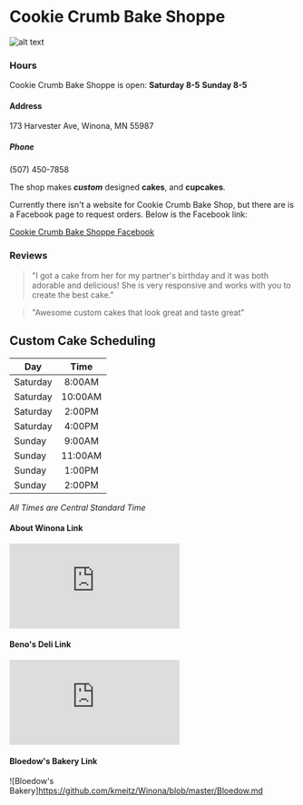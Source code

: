 # Cookie Crumb Bake Shoppe



![alt text](https://static1.squarespace.com/static/5565ca15e4b0f94763ada6fa/557f83ade4b09fc4720b877c/56994b5aab2810a75aa7c069/1452886896435/_MG_7067.jpg)

### Hours
Cookie Crumb Bake Shoppe is open:
**Saturday 8-5**
**Sunday 8-5**

#### Address
173 Harvester Ave, Winona, MN 55987 

##### Phone
(507) 450-7858

The shop makes ***custom*** designed **cakes**, and **cupcakes**. 

Currently there isn't a website for Cookie Crumb Bake Shop, but there are is a Facebook page to request orders. Below is the Facebook link:

[Cookie Crumb Bake Shoppe Facebook](https://www.facebook.com/cookiecrumbbakeshoppe)



### Reviews

> "I got a cake from her for my partner's birthday and it was both adorable and delicious! She is very responsive and works with you to create the best cake."

> "Awesome custom cakes that look great and taste great"

## Custom Cake Scheduling
| Day        | Time           | 
| ------------- |:-------------:| 
| Saturday| 8:00AM | 
| Saturday     | 10:00AM     |  
| Saturday | 2:00PM      | 
| Saturday | 4:00PM      |  
| Sunday | 9:00AM      |  
| Sunday | 11:00AM       | 
 | Sunday | 1:00PM      | 
  | Sunday | 2:00PM      | 
*All Times are Central Standard Time*

#### About Winona Link
![About Winona](https://github.com/kmeitz/Winona/blob/master/ABOUTWINONA.md)
#### Beno's Deli Link
![Beno's Deli](https://github.com/kmeitz/Winona/blob/master/Beno's.md)
#### Bloedow's Bakery Link
![Bloedow's Bakery]https://github.com/kmeitz/Winona/blob/master/Bloedow.md
